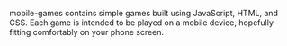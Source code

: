 mobile-games contains simple games built using JavaScript, HTML, and CSS. Each game is intended to be played on a mobile device, hopefully fitting comfortably on your phone screen.
